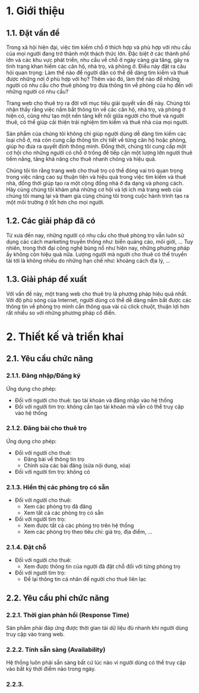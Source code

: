 # 1. Giới thiệu
## 1.1. Đặt vấn đề
Trong xã hội hiện đại, việc tìm kiếm chỗ ở thích hợp và phù hợp với nhu cầu của mọi người đang trở thành một thách thức lớn. Đặc biệt ở các thành phố lớn và các khu vực phát triển, nhu cầu về chỗ ở ngày càng gia tăng, gây ra tình trạng khan hiếm các căn hộ, nhà trọ, và phòng ở. Điều này đặt ra câu hỏi quan trọng: Làm thế nào để người dân có thể dễ dàng tìm kiếm và thuê được những nơi ở phù hợp với họ? Thêm vào đó, làm thế nào để những người có nhu cầu cho thuê phòng trọ đưa thông tin về phòng của họ đến với những người có nhu cầu? 

Trang web cho thuê trọ ra đời với mục tiêu giải quyết vấn đề này. Chúng tôi nhận thấy rằng việc nắm bắt thông tin về các căn hộ, nhà trọ, và phòng ở hiện có, cũng như tạo một nền tảng kết nối giữa người cho thuê và người thuê, có thể giúp cải thiện trải nghiệm tìm kiếm và thuê nhà của mọi người.

Sản phẩm của chúng tôi không chỉ giúp người dùng dễ dàng tìm kiếm các loại chỗ ở, mà còn cung cấp thông tin chi tiết về từng căn hộ hoặc phòng, giúp họ đưa ra quyết định thông minh. Đồng thời, chúng tôi cung cấp một cơ hội cho những người có chỗ ở trống để tiếp cận một lượng lớn người thuê tiềm năng, tăng khả năng cho thuê nhanh chóng và hiệu quả.

Chúng tôi tin rằng trang web cho thuê trọ có thể đóng vai trò quan trọng trong việc nâng cao sự thuận tiện và hiệu quả trong việc tìm kiếm và thuê nhà, đồng thời giúp tạo ra một cộng đồng nhà ở đa dạng và phong cách. Hãy cùng chúng tôi khám phá những cơ hội và lợi ích mà trang web của chúng tôi mang lại và tham gia cùng chúng tôi trong cuộc hành trình tạo ra một môi trường ở tốt hơn cho mọi người.
## 1.2. Các giải pháp đã có
Từ xưa đến nay, những người có nhu cầu cho thuê phòng trọ vẫn luôn sử dụng các cách marketing truyền thống như: biển quảng cáo, môi giới, ... Tuy nhiên, trong thời đại công nghệ bùng nổ như hiện nay, những phương pháp ấy không còn hiệu quả nữa. Lượng người mà người cho thuê có thể truyền tải tới là không nhiều do những hạn chế như: khoảng cách địa lý, ...
## 1.3. Giải pháp đề xuất
Với vấn đề này, một trang web cho thuê trọ là phương pháp hiệu quả nhất. Với độ phủ sóng của Internet, người dùng có thể dễ dàng nắm bắt được các thông tin về phòng trọ mình cần thông qua vài cú click chuột, thuận lợi hơn rất nhiều so với những phương pháp cổ điển.

# 2. Thiết kế và triển khai
## 2.1. Yêu cầu chức năng
### 2.1.1. Đăng nhập/Đăng ký
Ứng dụng cho phép:
- Đối với người cho thuê: tạo tài khoản và đăng nhập vào hệ thống
- Đối với người tìm trọ: không cần tạo tài khoản mà vẫn có thể truy cập vào hệ thống
### 2.1.2. Đăng bài cho thuê trọ
Ứng dụng cho phép:
- Đối với người cho thuê:
  - Đăng bài về thông tin trọ
  - Chỉnh sửa các bài đăng (sửa nội dung, xóa)
- Đối với người tìm trọ: không có

### 2.1.3. Hiển thị các phòng trọ có sẵn 
- Đối với người cho thuê:
  - Xem các phòng trọ đã đăng
  - Xem tất cả các phòng trọ có sẵn
- Đối với người tìm trọ:
  - Xem được tất cả các phòng trọ trên hệ thống
  - Xem các phòng trọ theo tiêu chí: giá trọ, địa điểm, ...

 ### 2.1.4. Đặt chỗ
 - Đối với người cho thuê:
   - Xem được thông tin của người đã đặt chỗ đối với từng phòng trọ
 - Đối với người tìm trọ:
   - Để lại thông tin cá nhân để người cho thuê liên lạc
  
## 2.2. Yêu cầu phi chức năng
### 2.2.1. Thời gian phản hồi (Response Time)
Sản phẩm phải đáp ứng được thời gian tải dữ liệu đủ nhanh khi người dùng truy cập vào trang web.
### 2.2.2. Tính sẵn sàng (Availability) 
Hệ thống luôn phải sẵn sàng bất cứ lúc nào vì người dùng có thể truy cập vào bất kỳ thời điểm nào trong ngày.
### 2.2.3. 
